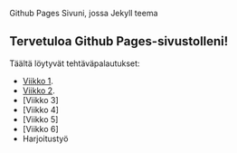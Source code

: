 
Github Pages Sivuni, jossa Jekyll teema
## Tervetuloa Github Pages-sivustolleni!
Täältä löytyvät tehtäväpalautukset:
- [Viikko 1](index.html).
- [Viikko 2](vko2.md).
- [Viikko 3]
- [Viikko 4]
- [Viikko 5]
- [Viikko 6]
- Harjoitustyö


